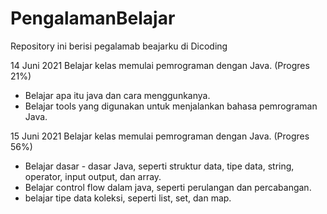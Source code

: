 # PengalamanBelajar
Repository ini berisi pegalamab beajarku di Dicoding

14 Juni 2021
Belajar kelas memulai pemrograman dengan Java. (Progres 21%)
  * Belajar apa itu java dan cara menggunkanya.
  * Belajar tools yang digunakan untuk menjalankan bahasa pemrograman Java.

15 Juni 2021
Belajar kelas memulai pemrograman dengan Java. (Progres 56%)
  * Belajar dasar - dasar Java, seperti struktur data, tipe data, string, operator, input output, dan array.
  * Belajar control flow dalam java, seperti perulangan dan percabangan.
  * belajar tipe data koleksi, seperti list, set, dan map.
